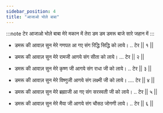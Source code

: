 ```yaml
---
sidebar_position: 4
title: "आजाओ भोले बाबा"
---
```


:::note टेर
आजाओ भोले बाबा मेरे मकान में तेरा डम डम डमरू बाजे सारे जहान में
:::

- डमरू की आवाज़ सुन मेरे गणपत आ गए संग रिद्धि सिद्धि को लाये। .. टेर || १ ||

- डमरू की आवाज़ सुन मेरे रामजी आगये संग सीता को लाये। … टेर || २ ||

- डमरू की आवाज़ सुन मेरे कृष्ण जी आगये संग राधा जी को लाये। .. टेर || ३ ||

- डमरू की आवाज़ सुन मेरे विष्णुजी आगये संग लक्ष्मी जी को लाये। …. टेर || ४ ||

- डमरू की आवाज़ सुन मेरे ब्रह्माजी आ गए संग सरस्वती जी को लाये। .. टेर || ५ ||

- डमरू की आवाज़ सुन मेरे मैया जी आगये संग चौसठ जोगणी लाये। .. टेर || ६ ||
